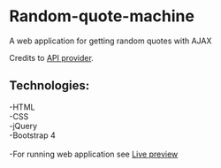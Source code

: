 # Random-quote-machine
A web application for getting random quotes with AJAX<br>

Credits to [API provider](http://random-quote-generator.herokuapp.com/).
## Technologies:
-HTML<br>
-CSS<br>
-jQuery<br>
-Bootstrap 4<br>
<br>
-For running web application see [Live preview](https://codepen.io/nemanja97/full/KXmoxe/)<br>
